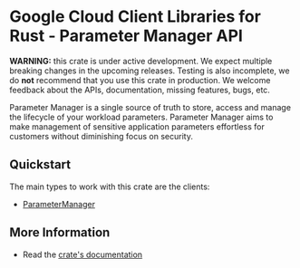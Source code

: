 # Google Cloud Client Libraries for Rust - Parameter Manager API

<!-- Code generated by sidekick. DO NOT EDIT. -->

**WARNING:** this crate is under active development. We expect multiple breaking
changes in the upcoming releases. Testing is also incomplete, we do **not**
recommend that you use this crate in production. We welcome feedback about the
APIs, documentation, missing features, bugs, etc.

Parameter Manager is a single source of truth to store, access and manage
the lifecycle of your workload parameters. Parameter Manager aims to make
management of sensitive application parameters effortless for customers
without diminishing focus on security.

## Quickstart

The main types to work with this crate are the clients:

- [ParameterManager]

## More Information

- Read the [crate's documentation](https://docs.rs/google-cloud-parametermanager-v1/latest/google-cloud-parametermanager-v1)

[ParameterManager]: https://docs.rs/google-cloud-parametermanager-v1/latest/google_cloud_parametermanager_v1/client/struct.ParameterManager.html
